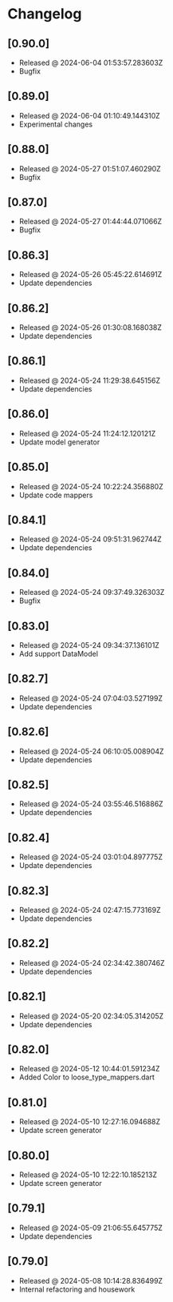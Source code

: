 # Changelog

## [0.90.0]

- Released @ 2024-06-04 01:53:57.283603Z
- Bugfix

## [0.89.0]

- Released @ 2024-06-04 01:10:49.144310Z
- Experimental changes

## [0.88.0]

- Released @ 2024-05-27 01:51:07.460290Z
- Bugfix

## [0.87.0]

- Released @ 2024-05-27 01:44:44.071066Z
- Bugfix

## [0.86.3]

- Released @ 2024-05-26 05:45:22.614691Z
- Update dependencies

## [0.86.2]

- Released @ 2024-05-26 01:30:08.168038Z
- Update dependencies

## [0.86.1]

- Released @ 2024-05-24 11:29:38.645156Z
- Update dependencies

## [0.86.0]

- Released @ 2024-05-24 11:24:12.120121Z
- Update model generator

## [0.85.0]

- Released @ 2024-05-24 10:22:24.356880Z
- Update code mappers

## [0.84.1]

- Released @ 2024-05-24 09:51:31.962744Z
- Update dependencies

## [0.84.0]

- Released @ 2024-05-24 09:37:49.326303Z
- Bugfix

## [0.83.0]

- Released @ 2024-05-24 09:34:37.136101Z
- Add support DataModel

## [0.82.7]

- Released @ 2024-05-24 07:04:03.527199Z
- Update dependencies

## [0.82.6]

- Released @ 2024-05-24 06:10:05.008904Z
- Update dependencies

## [0.82.5]

- Released @ 2024-05-24 03:55:46.516886Z
- Update dependencies

## [0.82.4]

- Released @ 2024-05-24 03:01:04.897775Z
- Update dependencies

## [0.82.3]

- Released @ 2024-05-24 02:47:15.773169Z
- Update dependencies

## [0.82.2]

- Released @ 2024-05-24 02:34:42.380746Z
- Update dependencies

## [0.82.1]

- Released @ 2024-05-20 02:34:05.314205Z
- Update dependencies

## [0.82.0]

- Released @ 2024-05-12 10:44:01.591234Z
- Added Color to loose_type_mappers.dart

## [0.81.0]

- Released @ 2024-05-10 12:27:16.094688Z
- Update screen generator

## [0.80.0]

- Released @ 2024-05-10 12:22:10.185213Z
- Update screen generator

## [0.79.1]

- Released @ 2024-05-09 21:06:55.645775Z
- Update dependencies

## [0.79.0]

- Released @ 2024-05-08 10:14:28.836499Z
- Internal refactoring and housework
